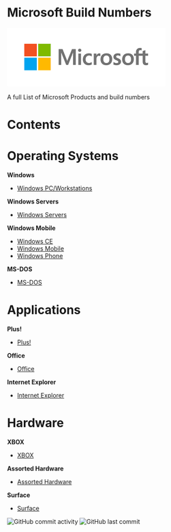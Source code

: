 # **Microsoft Build Numbers**

![alt text](https://github.com/InstallingEverything/MicrosoftBuildNumbers/blob/main/Microsoft.png)
 
 A full List of Microsoft Products and build numbers


# **Contents**

# **Operating Systems**

**Windows**

- [Windows PC/Workstations](https://github.com/InstallingEverything/MicrosoftBuildNumbers/blob/main/Windows.md)

**Windows Servers**

- [Windows Servers](https://github.com/InstallingEverything/MicrosoftBuildNumbers/blob/main/WindowsServers.md)

**Windows Mobile**

- [Windows CE](https://github.com/InstallingEverything/MicrosoftBuildNumbers/blob/main/WindowsCE.md)
- [Windows Mobile](https://github.com/InstallingEverything/MicrosoftBuildNumbers/blob/main/WindowsMobile.md)
- [Windows Phone](https://github.com/InstallingEverything/MicrosoftBuildNumbers/blob/main/WindowsPhone.md)

**MS-DOS**

- [MS-DOS](https://github.com/InstallingEverything/MicrosoftBuildNumbers/blob/main/MSDOS.md)

# **Applications**

**Plus!**

- [Plus!](https://github.com/InstallingEverything/MicrosoftBuildNumbers/blob/main/Plus.md)

**Office**

- [Office](https://github.com/InstallingEverything/MicrosoftBuildNumbers/blob/main/Office.md)

**Internet Explorer**

- [Internet Explorer](https://github.com/InstallingEverything/MicrosoftBuildNumbers/blob/main/IE.md)

# **Hardware**

**XBOX**

- [XBOX](https://github.com/InstallingEverything/MicrosoftBuildNumbers/blob/main/XBOX.md)

**Assorted Hardware**

- [Assorted Hardware](https://github.com/InstallingEverything/MicrosoftBuildNumbers/blob/main/Hardware.md)

**Surface**

- [Surface](https://github.com/InstallingEverything/MicrosoftBuildNumbers/blob/main/Surface.md)



![GitHub commit activity](https://img.shields.io/github/commit-activity/m/InstallingEverything/MicrosoftBuildNumbers)
![GitHub last commit](https://img.shields.io/github/last-commit/InstallingEverything/MicrosoftBuildNumbers)





